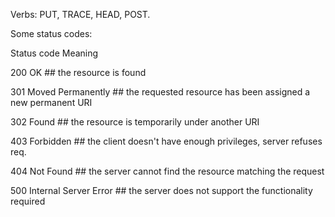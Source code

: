 Verbs: PUT, TRACE, HEAD, POST.

Some status codes:

Status          code	 Meaning

200               OK	            ## the resource is found

301 Moved Permanently	 ## the requested resource has been assigned a new permanent URI

302 Found	## the resource is temporarily under another URI

403 Forbidden	## the client doesn't have enough privileges, server refuses req.

404 Not Found	## the server cannot find the resource matching the request

500 Internal Server Error	## the server does not support the functionality required
